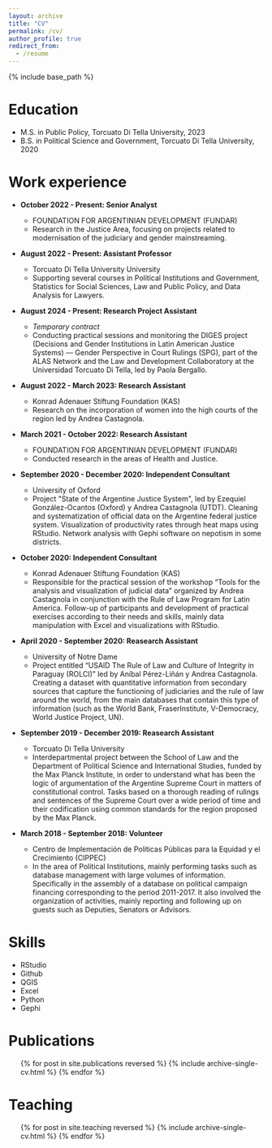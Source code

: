 ```yaml
---
layout: archive
title: "CV"
permalink: /cv/
author_profile: true
redirect_from:
  - /resume
---
```


{% include base_path %}

Education
======
* M.S. in Public Policy, Torcuato Di Tella University, 2023
* B.S. in Political Science and Government, Torcuato Di Tella University, 2020

Work experience
======
* **October 2022 - Present: Senior Analyst**
  * FOUNDATION FOR ARGENTINIAN DEVELOPMENT (FUNDAR)
  * Research in the Justice Area, focusing on projects related to modernisation of the judiciary and gender mainstreaming.

* **August 2022 - Present: Assistant Professor**
  * Torcuato Di Tella University University
  * Supporting several courses in Political Institutions and Government, Statistics for Social Sciences, Law and Public Policy, and Data Analysis for Lawyers.

* **August 2024 - Present: Research Project Assistant**
  * *Temporary contract*
  * Conducting practical sessions and monitoring the DIGES project (Decisions and Gender Institutions in Latin American Justice Systems) — Gender Perspective in Court Rulings (SPG), part of the ALAS Network and the Law and Development Collaboratory at the Universidad Torcuato Di Tella, led by Paola Bergallo.
  
* **August 2022 - March 2023: Research Assistant**
  * Konrad Adenauer Stiftung Foundation (KAS)
  * Research on the incorporation of women into the high courts of the region led by Andrea Castagnola. 

* **March 2021 - October 2022: Research Assistant**
  * FOUNDATION FOR ARGENTINIAN DEVELOPMENT (FUNDAR)
  * Conducted research in the areas of Health and Justice.

* **September 2020 - December 2020: Independent Consultant**
  * University of Oxford
  * Project "State of the Argentine Justice System", led by Ezequiel González-Ocantos (Oxford) y Andrea Castagnola (UTDT). Cleaning and systematization of official data on the Argentine federal justice system. Visualization of productivity rates through heat maps using RStudio. Network analysis with Gephi software on nepotism in some districts.

* **October 2020: Independent Consultant**
  * Konrad Adenauer Stiftung Foundation (KAS)
  * Responsible for the practical session of the workshop “Tools for the analysis and visualization of judicial data” organized by Andrea Castagnola in conjunction with the Rule of Law Program for Latin America. Follow-up of participants and development of practical exercises according to their needs and skills, mainly data manipulation with Excel and visualizations with RStudio.

* **April 2020 - September 2020: Reasearch Assistant**
  * University of Notre Dame
  * Project entitled “USAID The Rule of Law and Culture of Integrity in Paraguay (ROLCI)” led by Aníbal Pérez-Liñán y Andrea Castagnola. Creating a dataset with quantitative information from secondary sources that capture the functioning of judiciaries and the rule of law around the world, from the main databases that contain this type of information (such as the World Bank, FraserInstitute, V-Democracy, World Justice Project, UN). 

* **September 2019 - December 2019: Reasearch Assistant**
  * Torcuato Di Tella University
  * Interdepartmental project between the School of Law and the Department of Political Science and International Studies, funded by the Max Planck Institute, in order to understand what has been the logic of argumentation of the Argentine Supreme Court in matters of constitutional control. Tasks based on a thorough reading of rulings and sentences of the Supreme Court over a wide period of time and their codification using common standards for the region proposed by the Max Planck. 

* **March 2018 - September 2018: Volunteer**
  * Centro de Implementación de Políticas Públicas para la Equidad y el Crecimiento (CIPPEC)
  * In the area of Political Institutions, mainly performing tasks such as database management with large volumes of information. Specifically in the assembly of a database on political campaign financing corresponding to the period 2011-2017. It also involved the organization of activities, mainly reporting and following up on guests such as Deputies, Senators or Advisors. 

Skills
======
* RStudio
* Github
* QGIS 
* Excel
* Python
* Gephi
 
Publications
======
  <ul>{% for post in site.publications reversed %}
    {% include archive-single-cv.html %}
  {% endfor %}</ul>
  
Teaching
======
  <ul>{% for post in site.teaching reversed %}
    {% include archive-single-cv.html %}
  {% endfor %}</ul>
  
